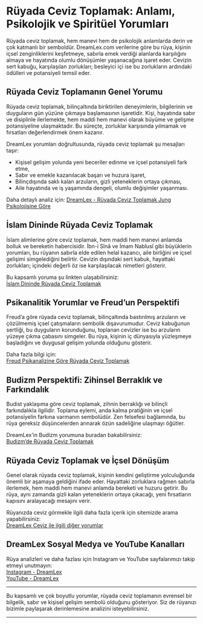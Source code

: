 # Rüyada Ceviz Toplamak: Anlamı, Psikolojik ve Spiritüel Yorumları

Rüyada ceviz toplamak, hem manevi hem de psikolojik anlamlarda derin ve çok katmanlı bir semboldür. DreamLex.com verilerine göre bu rüya, kişinin içsel zenginliklerini keşfetmeye, sabırla emek verdiği alanlarda karşılığını almaya ve hayatında olumlu dönüşümler yaşanacağına işaret eder. Cevizin sert kabuğu, karşılaşılan zorlukları; besleyici içi ise bu zorlukların ardındaki ödülleri ve potansiyeli temsil eder.

## Rüyada Ceviz Toplamanın Genel Yorumu

Rüyada ceviz toplamak, bilinçaltında biriktirilen deneyimlerin, bilgilerinin ve duyguların gün yüzüne çıkmaya başlamasının işaretidir. Kişi, hayatında sabır ve disiplinle ilerlemekte, hem maddi hem manevi olarak büyüme ve gelişme potansiyeline ulaşmaktadır. Bu süreçte, zorluklar karşısında yılmamak ve fırsatları değerlendirmek önem kazanır.

DreamLex yorumları doğrultusunda, rüyada ceviz toplamak şu mesajları taşır:

- Kişisel gelişim yolunda yeni beceriler edinme ve içsel potansiyeli fark etme,
- Sabır ve emekle kazanılacak başarı ve huzura işaret,
- Bilinçdışında saklı kalan arzuların, gizli yeteneklerin ortaya çıkması,
- Aile hayatında ve iş yaşamında dengeli, olumlu değişimler yaşanması.

Daha detaylı analiz için: [DreamLex - Rüyada Ceviz Toplamak Jung Psikolojisine Göre](https://dreamlex.com/jung-psikolojisine-gore/ruyada-ceviz-toplamak-6/)  

## İslam Dininde Rüyada Ceviz Toplamak

İslam alimlerine göre ceviz toplamak, hem maddi hem manevi anlamda bolluk ve bereketin habercisidir. İbn-i Sînâ ve İmam Nablusî gibi büyüklerin yorumları, bu rüyanın sabırla elde edilen helal kazancı, aile birliğini ve içsel gelişimi simgelediğini belirtir. Cevizin dışındaki sert kabuk, hayattaki zorlukları; içindeki değerli öz ise karşılaşılacak nimetleri gösterir.

Bu kapsamlı yoruma şu linkten ulaşabilirsiniz:  
[İslam Dininde Rüyada Ceviz Toplamak](https://dreamlex.com/islam-dininde/ruyada-ceviz-toplamak-5/)

## Psikanalitik Yorumlar ve Freud’un Perspektifi

Freud’a göre rüyada ceviz toplamak, bilinçaltında bastırılmış arzuların ve çözülmemiş içsel çatışmaların sembolik dışavurumudur. Ceviz kabuğunun sertliği, bu duyguların korunduğunu, toplanan cevizler ise bu arzuların yüzeye çıkma çabasını simgeler. Bu rüya, kişinin iç dünyasıyla yüzleşmeye başladığını ve duygusal gelişim yolunda olduğunu gösterir.

Daha fazla bilgi için:  
[Freud Psikanalizine Göre Rüyada Ceviz Toplamak](https://dreamlex.com/freud-psikanalizine-gore/ruyada-ceviz-toplamak-2/)

## Budizm Perspektifi: Zihinsel Berraklık ve Farkındalık

Budist yaklaşıma göre ceviz toplamak, zihnin berraklığı ve bilinçli farkındalıkla ilgilidir. Toplama eylemi, anda kalma pratiğinin ve içsel potansiyelin farkına varmanın sembolüdür. Zen felsefesi bağlamında, bu rüya gereksiz düşüncelerden arınarak özün sadeliğine ulaşmayı öğütler.

DreamLex’in Budizm yorumuna buradan bakabilirsiniz:  
[Budizm’de Rüyada Ceviz Toplamak](https://dreamlex.com/budizmde/ruyada-ceviz-toplamak/)

## Rüyada Ceviz Toplamak ve İçsel Dönüşüm

Genel olarak rüyada ceviz toplamak, kişinin kendini geliştirme yolculuğunda önemli bir aşamaya geldiğini ifade eder. Hayattaki zorluklara rağmen sabırla ilerlemek, hem maddi hem manevi anlamda bereketi ve huzuru getirir. Bu rüya, aynı zamanda gizli kalan yeteneklerin ortaya çıkacağı, yeni fırsatların kapısını aralayacağı mesajını verir.

Rüyanızda ceviz görmekle ilgili daha fazla içerik için sitemizde arama yapabilirsiniz:  
[DreamLex Ceviz ile ilgili diğer yorumlar](https://dreamlex.com/?s=ceviz)

## DreamLex Sosyal Medya ve YouTube Kanalları

Rüya analizleri ve daha fazlası için Instagram ve YouTube sayfalarımızı takip etmeyi unutmayın:  
[Instagram - DreamLex](https://www.instagram.com/dreamlexcom/)  
[YouTube - DreamLex](https://www.youtube.com/@dreamlexcom)

---

Bu kapsamlı ve çok boyutlu yorumlar, rüyada ceviz toplamanın evrensel bir bilgelik, sabır ve kişisel gelişim sembolü olduğunu gösteriyor. Siz de rüyanızı bizimle paylaşarak derinlemesine analizini isteyebilirsiniz.

---

